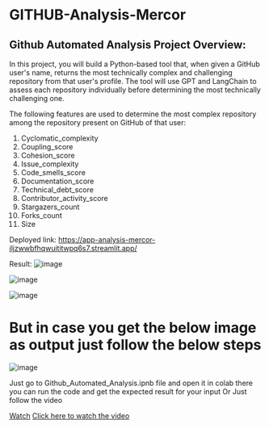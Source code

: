 # GITHUB-Analysis-Mercor

## Github Automated Analysis Project Overview:
In this project, you will build a Python-based tool that, when given a GitHub user's name, returns the most technically complex and challenging repository from that user's profile. The tool will use GPT and LangChain to assess each repository individually before determining the most technically challenging one.

The following features are used to determine the most complex repository among the repository present on GitHub of that user:

1. Cyclomatic_complexity
2. Coupling_score
3. Cohesion_score
4. Issue_complexity
5. Code_smells_score
6. Documentation_score
7. Technical_debt_score
8. Contributor_activity_score
9. Stargazers_count
10. Forks_count
11. Size


Deployed link: https://app-analysis-mercor-iljzwwbfhqwuititwpq6s7.streamlit.app/

Result:
![image](https://github.com/Pratyushk2003/GITHUB-Analysis-Mercor/assets/77561223/bb758de5-bb8d-402e-a6ca-0bdbbe84464e)

![image](https://github.com/Pratyushk2003/GITHUB-Analysis-Mercor/assets/77561223/b9228117-4277-4960-9eb9-501f2a2f616b)

![image](https://github.com/Pratyushk2003/GITHUB-Analysis-Mercor/assets/77561223/5d9f4012-324a-4775-8523-9c4c9d92fe63)

# But in case you get the below image as output just follow the below steps

![image](https://github.com/Pratyushk2003/GITHUB-Analysis-Mercor/assets/77561223/58a43069-db30-48a9-a21f-7a88b910bbf5)

Just go to Github_Automated_Analysis.ipnb file and open it in colab there you can run the code and get the expected result for your input 
Or 
Just follow the video


[Watch]([https://www.youtube.com/watch?v=your_video_id](https://www.youtube.com/watch?v=LCoEX1sMjjk)https://www.youtube.com/watch?v=LCoEX1sMjjk)
[Click here to watch the video]([https://www.youtube.com/watch?v=your_video_id](https://www.youtube.com/watch?v=LCoEX1sMjjk)https://www.youtube.com/watch?v=LCoEX1sMjjk)






